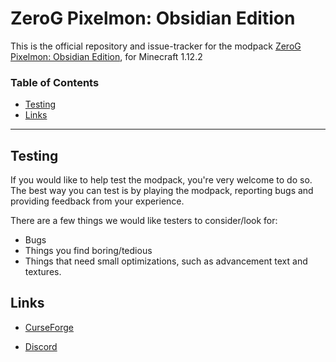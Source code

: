 # ZeroG Pixelmon: Obsidian Edition

This is the official repository and issue-tracker for the modpack [ZeroG Pixelmon: Obsidian Edition](https://www.curseforge.com/minecraft/modpacks/zerog-pixlemon-obsidian-edition), for Minecraft 1.12.2

### Table of Contents

-   [Testing](#testing)
-   [Links](#links)

<hr></hr>

## Testing

If you would like to help test the modpack, you're very welcome to do so.
The best way you can test is by playing the modpack, reporting bugs and providing feedback from your experience.

There are a few things we would like testers to consider/look for:

-   Bugs
-   Things you find boring/tedious
-   Things that need small optimizations, such as advancement text and textures.

## Links

-   [CurseForge](https://www.curseforge.com/minecraft/modpacks/zerog-pixlemon-obsidian-edition)

-   [Discord](https://discord.gg/aaXAX9z)
